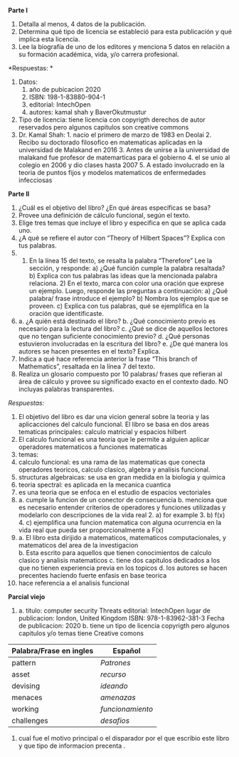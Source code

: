 **Parte I**
1.  Detalla al menos, 4 datos de la publicación.
2. Determina qué tipo de licencia se estableció para esta publicación y qué implica esta licencia. 
3. Lee la biografía de uno de los editores y menciona 5 datos en relación a su formación académica, vida, y/o carrera profesional.


*Respuestas: *
1.  Datos:
	1. año de pubicacion 2020
	2. ISBN: 198-1-83880-904-1
	3.  editorial: IntechOpen
	4. autores: kamal shah y  BaverOkutmustur
2. Tipo de licencia: tiene licencia con copyrigth derechos de autor reservados pero algunos capitulos son creative commons 
3. Dr. Kamal Shah: 
	   1. nacio el primero de marzo de 1983 en Deolai
	   2. Recibo su doctorado filosofico en matematicas aplicadas en la universidad de Malakand en 2016
	   3. Antes de unirse a la universidad de malakand fue profesor de matemarticas para el gobierno 
	   4. el se unio al colegio en 2006 y dio clases hasta 2007
	   5. A estado involucrado en la teoria de puntos fijos y modelos matematicos de enfermedades infecciosas 

**Parte II**
1. ¿Cuál es el objetivo del libro? ¿En qué áreas específicas se basa? 
2. Provee una definición de cálculo funcional, según el texto. 
3. Elige tres temas que incluye el libro y especifica en que se aplica cada uno. 
4. ¿A qué se refiere el autor con “Theory of Hilbert Spaces”? Explica con tus palabras. 
5. 1) En la línea 15 del texto, se resalta la palabra “Therefore” Lee la sección, y responde: 
	   a) ¿Qué función cumple la palabra resaltada? 
	   b) Explica con tus palabras las ideas que la mencionada palabra relaciona. 
	   2) En el texto, marca con color una oración que exprese un ejemplo. Luego, responde las preguntas a continuación: 
	      a) ¿Qué palabra/ frase introduce el ejemplo? 
	      b) Nombra los ejemplos que se proveen. 
	      c) Explica con tus palabras, qué se ejemplifica en la oración que identificaste. 
6. a. ¿A quién está destinado el libro? 
   b. ¿Qué conocimiento previo es necesario para la lectura del libro? 
   c. ¿Qué se dice de aquellos lectores que no tengan suficiente conocimiento previo? 
   d. ¿Qué personas estuvieron involucradas en la escritura del libro? 
   e. ¿De qué manera los autores se hacen presentes en el texto? Explica. 
6. Indica a qué hace referencia anterior la frase “This branch of Mathematics”, resaltada en la línea 7 del texto. 
7. Realiza un glosario compuesto por 10 palabras/ frases que refieran al área de cálculo y provee su significado exacto en el contexto dado. NO incluyas palabras transparentes.

*Respuestas:*
1. El objetivo del libro es dar una vicion general sobre la teoria y las aplicacciones del calculo funcional. El libro se basa en dos areas tematicas principales: calculo matricial y espacios hilbert
2. El calculo funcional es una teoria que le permite a alguien aplicar operadores matematicos a funciones matematicas
3.  temas: 
   1. calculo funcional: es una rama de las matematicas que conecta operadores teoricos, calculo clasico, algebra y analisis funcional.  
   2. structuras algebraicas: se usa en gran medida en la biologia y quimica  
   3. teoria spectral: es aplicada en la mecanica cuantica
4. es una teoria que se enfoca en el estudio de espacios vectoriales 
5. a. cumple la funcion de un conector de consecuencia 
   b. menciona que es necesario entender criterios de operadores y funciones utilizadas y modelarlo con descripciones de la vida real 
   2. a) for example 
   3. b) f(x) 
   4. c) ejemplifica una funcion matematica con alguna ocurrencia en la vida real que pueda ser proporcionalmente a F(x) 
6. 
   a. El libro esta dirijido a matematicos, matematicos computacionales, y matematicos del area de la investigacion  
   b. Esta escrito para aquellos que tienen conocimientos de calculo clasico y analisis matematicos 
   c. tiene dos capitulos dedicados a los que no tienen experiencia previa en los topicos 
   d. los autores se hacen precentes haciendo fuerte enfasis en base teorica 
6. hace referencia a el analisis funcional 

**Parcial viejo**
1) a. titulo: computer security Threats
   editorial: IntechOpen 
   lugar de publicacion: london, United Kingdom
   ISBN: 978-1-83962-381-3
   Fecha de publicacion: 2020
   b. tiene un tipo de licencia copyrigth pero algunos capitulos y/o temas tiene Creative comons 

| Palabra/Frase en ingles | Español          |
| ----------------------- | ---------------- |
| pattern                 | *Patrones*       |
| asset                   | *recurso*        |
| devising                | *ideando*        |
| menaces                 | *amenazas*       |
| working                 | *funcionamiento* |
| challenges              | *desafios*       |
1) cual fue el motivo principal o el disparador por el que escribio este libro y que tipo de informacion precenta .
   



